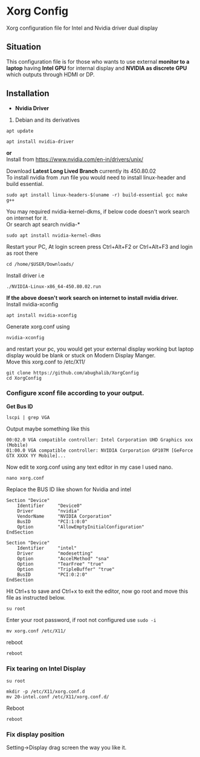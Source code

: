 # Xorg Config
Xorg configuration file for Intel and Nvidia driver dual display

## Situation
This configuration file is for those who wants to use external **monitor to a laptop** having **Intel GPU** for internal display and **NVIDIA as discrete GPU** which outputs through HDMI or DP.

## Installation
* **Nvidia Driver**<br>

1. Debian and its derivatives<br>
```
apt update
```
```
apt install nvidia-driver
```

**or**<br>
Install from https://www.nvidia.com/en-in/drivers/unix/ <br>

Download **Latest Long Lived Branch** currently its 450.80.02<br>
To install nvidia from .run file you would need to install linux-header and build essential.

```
sudo apt install linux-headers-$(uname -r) build-essential gcc make g++
```
You may required nvidia-kernel-dkms, if below code doesn't work search on internet for it.<br>
Or search apt search nvidia-*
```
sudo apt install nvidia-kernel-dkms
```
Restart your PC, At login screen press Ctrl+Alt+F2 or Ctrl+Alt+F3 and login as root there<br>
```
cd /home/$USER/Downloads/
```
Install driver i.e
```
./NVIDIA-Linux-x86_64-450.80.02.run
```
**If the above doesn't work search on internet to install nvidia driver.**<br>
Install nvidia-xconfig
```
apt install nvidia-xconfig
```
Generate xorg.conf using
```
nvidia-xconfig
```
and restart your pc, you would get your external display working but laptop display would be blank or stuck on Modern Display Manger.<br>
Move this xorg.conf to /etc/X11/
```
git clone https://github.com/abughalib/XorgConfig
cd XorgConfig
```
### Configure xconf file according to your output.
**Get Bus ID**
```
lscpi | grep VGA
```
Output maybe something like this<br>
```
00:02.0 VGA compatible controller: Intel Corporation UHD Graphics xxx (Mobile)
01:00.0 VGA compatible controller: NVIDIA Corporation GP107M [GeForce GTX XXXX YY Mobile]...
```
Now edit te xorg.conf using any text editor in my case I used nano.
```
nano xorg.conf
```
Replace the BUS ID
like shown for Nvidia and intel
```
Section "Device"
    Identifier     "Device0"
    Driver         "nvidia"
    VendorName     "NVIDIA Corporation"
    BusID          "PCI:1:0:0"
    Option         "AllowEmptyInitialConfiguration"
EndSection

Section "Device"
    Identifier     "intel"
    Driver         "modesetting"
    Option         "AccelMethod" "sna"
    Option         "TearFree" "true"
    Option         "TripleBuffer" "true"
    BusID          "PCI:0:2:0"
EndSection
```
Hit Ctrl+s to save and Ctrl+x to exit the editor, now go root and move this file as instructed below.<br>
```
su root
```
Enter your root password, if root not configured use ```sudo -i```<br>
```
mv xorg.conf /etc/X11/
```
reboot
```
reboot
```
### Fix tearing on Intel Display

```
su root
```
```
mkdir -p /etc/X11/xorg.conf.d
mv 20-intel.conf /etc/X11/xorg.conf.d/
```
Reboot
```
reboot
```
### Fix display position
Setting->Display drag screen the way you like it.
